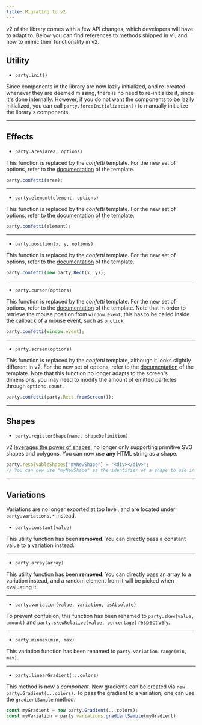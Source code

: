 ```yaml
---
title: Migrating to v2
---
```


v2 of the library comes with a few API changes, which developers will have to adapt to. Below you can find references to methods shipped in v1, and how to mimic their functionality in v2.

## Utility

-   `party.init()`

Since components in the library are now lazily initialized, and re-created whenever they are deemed missing, there is no need to re-initialize it, since it's done internally. However, if you do not want the components to be lazily initialized, you can call `party.forceInitialization()` to manually initialize the library's components.

---

## Effects

-   `party.area(area, options)`

This function is replaced by the _confetti_ template. For the new set of options, refer to the [documentation](/docs/ref/templates) of the template.

```ts
party.confetti(area);
```

---

-   `party.element(element, options)`

This function is replaced by the _confetti_ template. For the new set of options, refer to the [documentation](/docs/ref/templates) of the template.

```ts
party.confetti(element);
```

---

-   `party.position(x, y, options)`

This function is replaced by the _confetti_ template. For the new set of options, refer to the [documentation](/docs/ref/templates) of the template.

```ts
party.confetti(new party.Rect(x, y));
```

---

-   `party.cursor(options)`

This function is replaced by the _confetti_ template. For the new set of options, refer to the [documentation](/docs/ref/templates) of the template. Note that in order to retrieve the mouse position from `window.event`, this has to be called inside the callback of a mouse event, such as `onclick`.

```ts
party.confetti(window.event);
```

---

-   `party.screen(options)`

This function is replaced by the _confetti_ template, although it looks slightly different in v2. For the new set of options, refer to the [documentation](/docs/ref/templates) of the template. Note that this function no longer adapts to the screen's dimensions, you may need to modify the amount of emitted particles through `options.count`.

```ts
party.confetti(party.Rect.fromScreen());
```

---

## Shapes

-   `party.registerShape(name, shapeDefinition)`

v2 [leverages the power of shapes](/docs/ref/shapes), no longer only supporting primitive SVG shapes and polygons. You can now use **any** HTML string as a shape.

```ts
party.resolvableShapes["myNewShape"] = "<div></div>";
// You can now use "myNewShape" as the identifier of a shape to use in an effect.
```

---

## Variations

Variations are no longer exported at top level, and are located under `party.variations.*` instead.

-   `party.constant(value)`

This utility function has been **removed**. You can directly pass a constant value to a variation instead.

---

-   `party.array(array)`

This utility function has been **removed**. You can directly pass an array to a variation instead, and a random element from it will be picked when evaluating it.

---

-   `party.variation(value, variation, isAbsolute)`

To prevent confusion, this function has been renamed to `party.skew(value, amount)` and `party.skewRelative(value, percentage)` respectively.

---

-   `party.minmax(min, max)`

This variation function has been renamed to `party.variation.range(min, max)`.

---

-   `party.linearGradient(...colors)`

This method is now a _component_. New gradients can be created via `new party.Gradient(...colors)`. To pass the gradient to a variation, one can use the `gradientSample` method:

```ts
const myGradient = new party.Gradient(...colors);
const myVariation = party.variations.gradientSample(myGradient);
```
